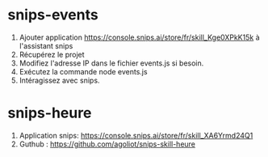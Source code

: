 # snips-events
1. Ajouter application https://console.snips.ai/store/fr/skill_Kge0XPkK15k à l'assistant snips
1. Récupérez le projet
1. Modifiez l'adresse IP dans le fichier events.js si besoin.
1. Exécutez la commande node events.js
1. Intéragissez avec snips.

# snips-heure
1. Application snips: https://console.snips.ai/store/fr/skill_XA6Yrmd24Q1
1. Guthub : https://github.com/agoliot/snips-skill-heure